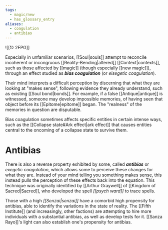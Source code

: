 ```yaml
---
tags:
  - magic/new
  - has_glossary_entry
aliases:
  - coagulation
  - antibias
---
```

![[⎋ 2FPG]]

Especially in unfamiliar scenarios, [[Soul|souls]] attempt to reconcile incoherent or incongruous [[Reality-Bending|altered]] [[Context|contexts]], such as those affected by [[magic]] (though especially [[new magic]]), through an effect studied as ***bias coagulation*** (or *eisegetic coagulation*). 

Their mind interprets a difficult perception by discerning that what they are looking at "makes sense", following evidence they already understand, such as existing [[Soul bond|bonds]]. For example, if a false [[Antique|antique]] is witnessed, someone may develop impossible memories, of having seen that object before its [[Epitome|epitome]] began. The "realness" of the memories in question are disputable.

Bias coagulation sometimes affects specific entities in certain intense ways, such as the [[Collapse state#Ark effect|ark effect]] that causes entities central to the oncoming of a collapse state to survive them.

# Antibias
There is also a reverse property exhibited by some, called ***antibias*** or *exegetic coagulation*, which allows some to perceive these changes for what they are. Instead of your mind telling you something makes sense, this instead pulls the perception of these effects back into the equation. This technique was originally identified by [[Arthur Graywell]] of [[Kingdom of Sacred|Sacred]], who developed the spell *[[psych ward]]* to trace spells.

Those with a high *[[Senzai|senzai]]* have a comorbid high propensity for antibias, able to identify the variations in the state of reality. The [[Fifth Institute]] (and increasingly, other factions) are attempting to hire more individuals with a substantial antibias, as well as develop tests for it. [[Sanza Rayo]]'s light can also establish one's propensity for antibias.